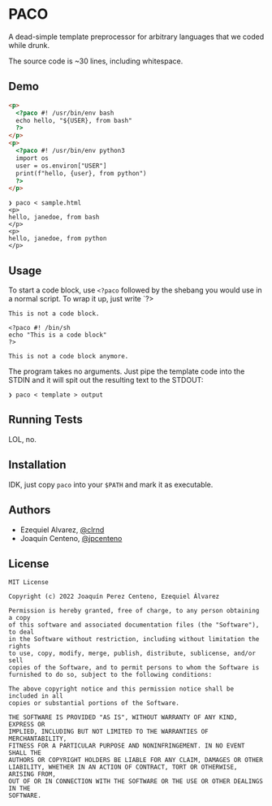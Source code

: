 
# PACO

A dead-simple template preprocessor for arbitrary languages that we coded while drunk.

The source code is ~30 lines, including whitespace.



## Demo

```html
<p>
  <?paco #! /usr/bin/env bash
  echo hello, "${USER}, from bash"
  ?>
</p>
<p>
  <?paco #! /usr/bin/env python3
  import os
  user = os.environ["USER"]
  print(f"hello, {user}, from python")
  ?>
</p>
```

```
❯ paco < sample.html
<p>
hello, janedoe, from bash
</p>
<p>
hello, janedoe, from python
</p>
```
## Usage

To start a code block, use `<?paco` followed by the shebang you would use in a normal script. To wrap it up, just write `?>

```
This is not a code block.

<?paco #! /bin/sh
echo "This is a code block"
?>

This is not a code block anymore.
```

The program takes no arguments. Just pipe the template code into the STDIN and it will spit out the resulting text to the STDOUT:


```
❯ paco < template > output
```
## Running Tests

LOL, no.
## Installation

IDK, just copy `paco` into your `$PATH` and mark it as executable.
## Authors

- Ezequiel Alvarez, [@clrnd](https://www.github.com/clrnd)
- Joaquín Centeno, [@jpcenteno](https://www.github.com/jpcenteno)


## License

```
MIT License

Copyright (c) 2022 Joaquín Perez Centeno, Ezequiel Álvarez

Permission is hereby granted, free of charge, to any person obtaining a copy
of this software and associated documentation files (the "Software"), to deal
in the Software without restriction, including without limitation the rights
to use, copy, modify, merge, publish, distribute, sublicense, and/or sell
copies of the Software, and to permit persons to whom the Software is
furnished to do so, subject to the following conditions:

The above copyright notice and this permission notice shall be included in all
copies or substantial portions of the Software.

THE SOFTWARE IS PROVIDED "AS IS", WITHOUT WARRANTY OF ANY KIND, EXPRESS OR
IMPLIED, INCLUDING BUT NOT LIMITED TO THE WARRANTIES OF MERCHANTABILITY,
FITNESS FOR A PARTICULAR PURPOSE AND NONINFRINGEMENT. IN NO EVENT SHALL THE
AUTHORS OR COPYRIGHT HOLDERS BE LIABLE FOR ANY CLAIM, DAMAGES OR OTHER
LIABILITY, WHETHER IN AN ACTION OF CONTRACT, TORT OR OTHERWISE, ARISING FROM,
OUT OF OR IN CONNECTION WITH THE SOFTWARE OR THE USE OR OTHER DEALINGS IN THE
SOFTWARE.
```
